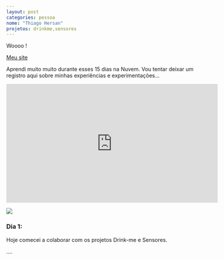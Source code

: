 ```yaml
---
layout: post
categories: pessoa
nome: "Thiago Hersan"
projetos: drinkme,sensores
---
```


Woooo !

[Meu site](http://thiagohersan.com)

Aprendi muito muito durante esses 15 dias na Nuvem. Vou tentar deixar um registro aqui sobre minhas experiências e experimentações...

<iframe width="560" height="315" src="https://www.youtube.com/embed/fMIov0XCCwE" frameborder="0" allowfullscreen></iframe>

![](http://i.imgur.com/wRXVdm1.gif)

### Dia 1:

Hoje comecei a colaborar com os projetos Drink-me e Sensores.

....
